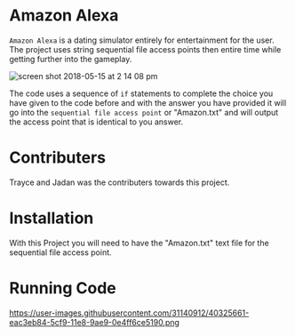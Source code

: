 # Amazon Alexa

`Amazon Alexa` is a dating simulator entirely for entertainment for the user. The project uses string sequential file access points then entire time while getting further into the gameplay.  

![screen shot 2018-05-15 at 2 14 08 pm](https://user-images.githubusercontent.com/31167432/40081132-58f007d2-584a-11e8-976a-e140d93991ab.png)


The code uses a sequence of `if` statements to complete the choice you have given to the code before and with the answer you have provided it will go into the `sequential file access point` or "Amazon.txt" and will output the access point that is identical to you answer.

# Contributers
Trayce and Jadan was the contributers towards this project.

# Installation
With this Project you will need to have the "Amazon.txt" text file for the sequential file access point.

# Running Code
https://user-images.githubusercontent.com/31140912/40325661-eac3eb84-5cf9-11e8-9ae9-0e4ff6ce5190.png
